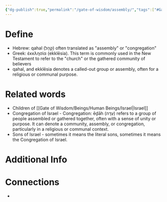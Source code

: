 ```yaml
---
{"dg-publish":true,"permalink":"/gate-of-wisdom/assembly/","tags":["#GateWisdom","A"]}
---
```


# Define
- Hebrew: qahal (קָהָל) often translated as "assembly" or "congregation"
- Greek: ἐκκλησία (ekklēsia). This term is commonly used in the New Testament to refer to the "church" or the gathered community of believers
- qahal, and ekklēsia denotes a called-out group or assembly, often for a religious or communal purpose.

# Related words
- Children of [[Gate of Wisdom/Beings/Human Beings/Israel\|Israel]]
- Congregation of Israel - Congregation: ēḏāh (עֵדָה) refers to a group of people assembled or gathered together, often with a sense of unity or purpose. It can denote a community, assembly, or congregation, particularly in a religious or communal context.
- Sons of Israel - sometimes it means the literal sons, sometimes it means the Congregation of Israel.

# Additional Info


# Connections
- 

